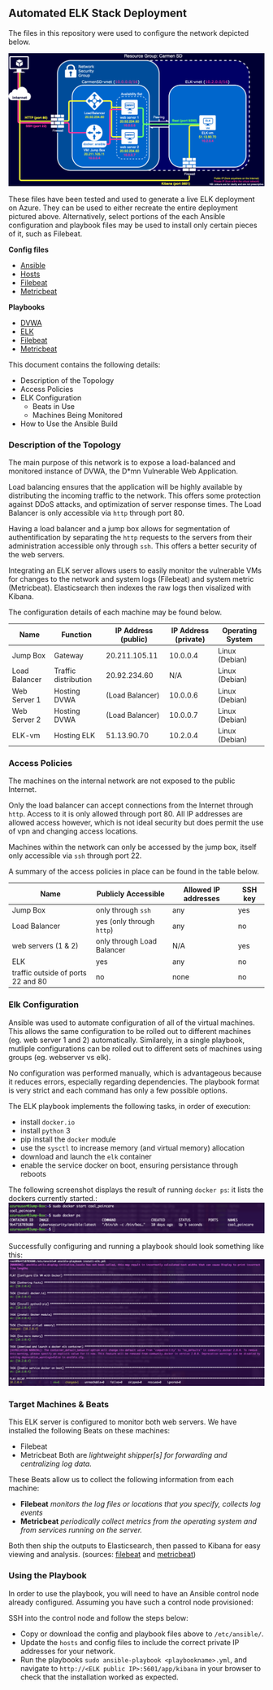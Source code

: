 ## Automated ELK Stack Deployment

The files in this repository were used to configure the network depicted below.

![Diagram](Images/diagram.png)

These files have been tested and used to generate a live ELK deployment on Azure. They can be used to either recreate the entire deployment pictured above. Alternatively, select portions of the each Ansible configuration and playbook files may be used to install only certain pieces of it, such as Filebeat.

**Config files**
- [Ansible](Files/ansible.cfg)
- [Hosts](Files/hosts)
- [Filebeat](Files/filebeat-config.yml)
- [Metricbeat](Files/metricbeat-config.yml)

**Playbooks**
- [DVWA](Files/pentesting.yml)
- [ELK](Files/install-elk.yml)
- [Filebeat](Files/filebeat-playbook.yml)
- [Metricbeat](Files/metricbeat-playbook.yml)


This document contains the following details:
- Description of the Topology
- Access Policies
- ELK Configuration
  - Beats in Use
  - Machines Being Monitored
- How to Use the Ansible Build


### Description of the Topology

The main purpose of this network is to expose a load-balanced and monitored instance of DVWA, the D*mn Vulnerable Web Application.

Load balancing ensures that the application will be highly available by distributing the incoming traffic to the network. This offers some protection against DDoS attacks, and optimization of server response times. The Load Balancer is only accessible via `http` through port 80.

Having a load balancer and a jump box allows for segmentation of authentification by separating the `http` requests to the servers from their administration accessible only through `ssh`. This offers a better security of the web servers. 

Integrating an ELK server allows users to easily monitor the vulnerable VMs for changes to the network and system logs (Filebeat) and system metric (Metricbeat). Elasticsearch then indexes the raw logs then visalized with Kibana.

The configuration details of each machine may be found below.

| Name          | Function             | IP Address (public) | IP Address (private) | Operating System |
|---------------|----------------------|---------------------|----------------------|------------------|
| Jump Box      | Gateway              | 20.211.105.11       | 10.0.0.4             | Linux (Debian)   |
| Load Balancer | Traffic distribution | 20.92.234.60        | N/A                  | Linux (Debian)   |
| Web Server 1  | Hosting DVWA         | (Load Balancer)     | 10.0.0.6             | Linux (Debian)   |
| Web Server 2  | Hosting DVWA         | (Load Balancer)     | 10.0.0.7             | Linux (Debian)   |
| ELK-vm        | Hosting ELK          | 51.13.90.70         | 10.2.0.4             | Linux (Debian)   |

### Access Policies

The machines on the internal network are not exposed to the public Internet. 

Only the load balancer can accept connections from the Internet through `http`. Access to it is only allowed through port 80. All IP addresses are allowed access however, which is not ideal security but does permit the use of vpn and changing access locations.

Machines within the network can only be accessed by the jump box, itself only accessible via `ssh` through port 22.

A summary of the access policies in place can be found in the table below.

| Name                               | Publicly Accessible        | Allowed IP addresses | SSH key |
|------------------------------------|----------------------------|----------------------|---------|
| Jump Box                           | only through `ssh`         | any                  | yes     |
| Load Balancer                      | yes (only through `http`)  | any                  | no      |
| web servers (1 & 2)                | only through Load Balancer | N/A                  | yes     |
| ELK                                | yes                        | any                  | no      |
| traffic outside of ports 22 and 80 | no                         | none                 | no      |

### Elk Configuration

Ansible was used to automate configuration of all of the virtual machines. This allows the same configuration to be rolled out to different machines (eg. web server 1 and 2) automatically. Similarely, in a single playbook, mutliple configurations can be rolled out to different sets of machines using groups (eg. webserver vs elk).

No configuration was performed manually, which is advantageous because it reduces errors, especially regarding dependencies. The playbook format is very strict and each command has only a few possible options.

The ELK playbook implements the following tasks, in order of execution:
- install `docker.io`
- install `python` 3
- pip install the `docker` module
- use the `sysctl` to increase memory (and virtual memory) allocation 
- download and launch the `elk` container
- enable the service docker on boot, ensuring persistance through reboots

The following screenshot displays the result of running `docker ps`: it lists the dockers currently started.:
![](Images/docker.png)

Successfully configuring and running a playbook should look something like this:
![](Images/playbookrun.png)

### Target Machines & Beats
This ELK server is configured to monitor both web servers. We have installed the following Beats on these machines:
- Filebeat
- Metricbeat
Both are *lightweight shipper[s] for forwarding and centralizing log data.*

These Beats allow us to collect the following information from each machine:
- **Filebeat** *monitors the log files or locations that you specify, collects log events*
- **Metricbeat** *periodically collect metrics from the operating system and from services running on the server.*

Both then ship the outputs to Elasticsearch, then passed to Kibana for easy viewing and analysis.
(sources: [filebeat](https://www.elastic.co/guide/en/beats/filebeat/current/filebeat-overview.html) and [metricbeat](https://www.elastic.co/guide/en/beats/metricbeat/current/metricbeat-overview.html))

### Using the Playbook
In order to use the playbook, you will need to have an Ansible control node already configured. Assuming you have such a control node provisioned: 

SSH into the control node and follow the steps below:
- Copy or download the config and playbook files above to `/etc/ansible/`.
- Update the `hosts` and config files to include the correct private IP addresses for your network.
- Run the playbooks `sudo ansible-playbook <playbookname>.yml`, and navigate to `http://<ELK public IP>:5601/app/kibana` in your browser to check that the installation worked as expected.
